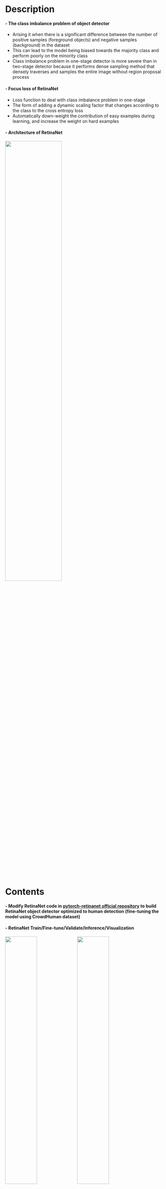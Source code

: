 Description
=============

#### - The class imbalance problem of object detector
  - Arising it when there is a significant difference between the number of positive samples (foreground objects) and negative samples (background) in the dataset
  - This can lead to the model being biased towards the majority class and perform poorly on the minority class
  - Class imbalance problem in one-stage detector is more severe than in two-stage detector because it performs dense sampling method that densely traverses and samples the entire image without region proposal process

#### - Focus loss of RetinaNet
  - Loss function to deal with class imbalance problem in one-stage
  - The form of adding a dynamic scaling factor that changes according to the class to the cross entropy loss
  - Automatically down-weight the contribution of easy examples during learning, and increase the weight on hard examples
  
#### - Architecture of RetinaNet

<img src="https://user-images.githubusercontent.com/52263269/236881993-859cb50c-2349-45b3-9db1-2dae1151e05c.png" width="60%"></img> 

Contents
=============

#### - Modify RetinaNet code in [pytorch-retinanet official repository](https://github.com/yhenon/pytorch-retinanet) to build RetinaNet object detector optimized to human detection (fine-tuning the model using CrowdHuman dataset)

#### - RetinaNet Train/Fine-tune/Validate/Inference/Visualization
    
  <img src="https://user-images.githubusercontent.com/52263269/236888024-a4486f83-8b5a-4159-83ba-ef949e337fb4.jpg" width="45%"></img> 
  <img src="https://user-images.githubusercontent.com/52263269/236888079-ad5bc26f-a146-4c4d-89e6-a51e62fc963a.jpg" width="45%"></img>

  <img src="https://user-images.githubusercontent.com/52263269/236888241-0dfc0470-394e-4c6b-85dc-68c702a49e25.jpg" width="45%"></img> 
  <img src="https://user-images.githubusercontent.com/52263269/236888258-284726d4-0611-4807-aed1-ed9103c4b64d.jpg" width="45%"></img>

Structures of Project Folders
=============

```
${ROOT}
            |   |-- train.py
            |   |-- csv_validation.py
            |   |-- build_annotations_file.py
            |   |-- ...
            |   |-- class_names
            |   |   |   |-- coco_names_with_head.txt
            |   |   |   |-- coco_names_with_head.csv (Build csv files of class mappings by running python build_class_mapping_file.py)
            |   |-- weights
            |   |   |   |-- coco_resnet_50_map_0_335_state_dict.pt
            |   |-- data
            |   |   |   |-- CrowdHuman
            |   |   |   |   |   |-- CrowdHuman_train01
            |   |   |   |   |   |-- CrowdHuman_train02
            |   |   |   |   |   |-- CrowdHuman_train03
            |   |   |   |   |   |-- CrowdHuman_val
            |   |   |   |   |   |-- CrowdHuman_test
            |   |   |   |   |   |-- annotation_train.odgt
            |   |   |   |   |   |-- annotation_val.odgt
            |   |   |   |   |   |-- train_annotations.csv (Build csv files of annotations by running python build_annotations_file.py)
            |   |   |   |   |   |-- valid_annotations.csv (Build csv files of annotations by running python build_annotations_file.py)
            |   |   |   |-- COCO2017
            |   |   |   |   |   |-- images
            |   |   |   |   |   |-- labels
            |   |   |   |   |   |-- train2017.txt
            |   |   |   |   |   |-- val2017.txt
            |   |   |   |   |   |-- test-dev2017.txt
```


Build Custom CrowdHuman CSV Dataset
=============

#### - Downlaod CrowdHuman Dataset

https://www.crowdhuman.org/

https://www.crowdhuman.org/download.html

#### - Build csv files of class mappings

```
python build_class_mapping_file.py --class_names_txt ./class_names/coco_names_with_head.txt --class_names_csv ./class_names/coco_names_with_head.csv
```

#### - Build csv files of annotations

```
python build_annotations_file.py --dataset crowd_human
```


Docker Environments
=============

#### - Pull docker environment

```
docker pull qbxlvnf11docker/retinanet_env
```

#### - Run docker environment

```
nvidia-docker run -it --gpus all --name retinanet_env --shm-size=64G -p 8844:8844 -e GRANT_SUDO=yes --user root -v {retinanet_folder}:/workspace/retinanet -w /workspace/retinanet qbxlvnf11docker/retinanet_env bash
```


How to use
=============

#### - Train RetinaNet
  - Train COCO

  ```
  python train.py \
    --dataset coco \
    --coco_path ./data/COCO2017 \
    --depth {18, 34, 50, 101, 152}
  ```

  - Train CrowdHuman
  ```
  python train.py \
    --dataset csv \
    --csv_classes ./class_names/coco_names_with_head.csv \
    --csv_train ./data/CrowdHuman/train_annotations.csv \
    --csv_val ./data/CrowdHuman/valid_annotations.csv \
    --depth {18, 34, 50, 101, 152}
  ```

  - Fine-tune CrowdHuman
  ```
  python train.py \
    --dataset csv \
    --csv_classes ./class_names/coco_names_with_head.csv \
    --csv_train ./data/CrowdHuman/train_annotations.csv \
    --csv_val ./data/CrowdHuman/valid_annotations.csv \
    --start_epoch 0 \
    --depth 50 \
    --model_path ./weights/coco_resnet_50_map_0_335_state_dict.pt
  ```

#### - Validation (mAP)
  - Valid COCO

  ```
  python coco_validation.py \
    --coco_path ./data/COCO2017 \
    --model_path ./weights/coco_resnet_50_map_0_335_state_dict.pt
  ```

  - Valid CrowdHuman
  ```
  python csv_validation.py \
    --csv_classes ./class_names/coco_names_with_head.csv \
    --csv_val ./data/CrowdHuman/valid_annotations.csv \
    --model_path {pretrained_weights_path}

  ```
  
#### - Visualization of inference results
  - Visualization COCO

  ```
  python visualize.py \
    --dataset coco \
    --coco_path ./data/COCO2017 \
    --model ./weights/coco_resnet_50_map_0_335_state_dict.pt
  ```

  - Visualization CrowdHuman
  ```
  python visualize.py \
    --dataset csv \
    --csv_classes ./class_names/coco_names_with_head.csv \
    --csv_val ./data/CrowdHuman/valid_annotations.csv \
    --model_path {pretrained_weights_path}

  ```
  

Download Weights
=============

#### - Download COCO pretrained weights of RetinaNet (coco_resnet_50_map_0_335_state_dict.pt)

https://github.com/yhenon/pytorch-retinanet


Author
=============

#### - LinkedIn: https://www.linkedin.com/in/taeyong-kong-016bb2154

#### - Blog URL: https://blog.naver.com/qbxlvnf11

#### - Email: qbxlvnf11@google.com, qbxlvnf11@naver.com

